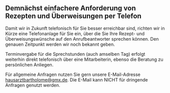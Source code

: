 ## Demnächst einfachere Anforderung von Rezepten und Überweisungen per Telefon
Damit wir in Zukunft telefonisch für Sie besser erreichbar sind, richten wir in Kürze eine Telefonanlage für Sie ein, über die Sie Ihre Rezept- und Überweisungswünsche auf den Anrufbeantworter sprechen können. Den genauen Zeitpunkt werden wir noch bekannt geben. 

Terminvergabe für die Sprechstunden (auch amselben Tag) erfolgt weiterhin direkt telefonisch über eine Mitarbeiterin, ebenso die Beratung zu persönlichen Anliegen.

Für allgemeine Anfragen nutzen Sie gern unsere E-Mail-Adresse hausarztbartholome@gmx.de. Die E-Mail kann NICHT für dringende Anfragen genutzt werden.
 

 

 

